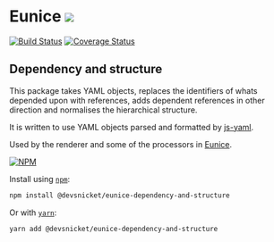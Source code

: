 # Eunice [![](https://raw.githubusercontent.com/DevSnicket/Eunice/master/Renderer/getSvgElementForYaml/createArrows/testcase.svg?sanitize=true)](Renderer/getSvgElementForYaml/createArrows/testcase.svg)

[![Build Status](https://travis-ci.org/DevSnicket/eunice-dependency-and-structure.svg?branch=master)](https://travis-ci.org/DevSnicket/eunice-dependency-and-structure) [![Coverage Status](https://coveralls.io/repos/github/DevSnicket/eunice-dependency-and-structure/badge.svg?branch=master&c=1)](https://coveralls.io/github/DevSnicket/eunice-dependency-and-structure?branch=master)

## Dependency and structure

This package takes YAML objects, replaces the identifiers of whats depended upon with references, adds dependent references in other direction and normalises the hierarchical structure.

It is written to use YAML objects parsed and formatted by [js-yaml](https://github.com/nodeca/js-yaml).

Used by the renderer and some of the processors in [Eunice](https://github.com/DevSnicket/Eunice).

[![NPM](https://img.shields.io/npm/v/@devsnicket/eunice-dependency-and-structure.svg)](https://www.npmjs.com/package/@devsnicket/eunice-dependency-and-structure
)

Install using [`npm`](https://www.npmjs.com/package/@devsnicket/eunice-dependency-and-structure):

```bash
npm install @devsnicket/eunice-dependency-and-structure
```
Or with [`yarn`](https://yarnpkg.com/en/package/@devsnicket/eunice-dependency-and-structure):

```bash
yarn add @devsnicket/eunice-dependency-and-structure
```

